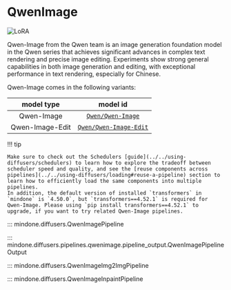 <!-- Copyright 2025 The HuggingFace Team. All rights reserved.
#
# Licensed under the Apache License, Version 2.0 (the "License");
# you may not use this file except in compliance with the License.
# You may obtain a copy of the License at
#
#     http://www.apache.org/licenses/LICENSE-2.0
#
# Unless required by applicable law or agreed to in writing, software
# distributed under the License is distributed on an "AS IS" BASIS,
# WITHOUT WARRANTIES OR CONDITIONS OF ANY KIND, either express or implied.
# See the License for the specific language governing permissions and
# limitations under the License. -->

# QwenImage

<div class="flex flex-wrap space-x-1">
  <img alt="LoRA" src="https://img.shields.io/badge/LoRA-d8b4fe?style=flat"/>
</div>

Qwen-Image from the Qwen team is an image generation foundation model in the Qwen series that achieves significant advances in complex text rendering and precise image editing. Experiments show strong general capabilities in both image generation and editing, with exceptional performance in text rendering, especially for Chinese.

Qwen-Image comes in the following variants:

| model type | model id |
|:----------:|:--------:|
| Qwen-Image | [`Qwen/Qwen-Image`](https://huggingface.co/Qwen/Qwen-Image) |
| Qwen-Image-Edit | [`Qwen/Qwen-Image-Edit`](https://huggingface.co/Qwen/Qwen-Image-Edit) |

!!! tip

    Make sure to check out the Schedulers [guide](../../using-diffusers/schedulers) to learn how to explore the tradeoff between scheduler speed and quality, and see the [reuse components across pipelines](../../using-diffusers/loading#reuse-a-pipeline) section to learn how to efficiently load the same components into multiple pipelines.
    In addition, the default version of installed `transformers` in `mindone` is `4.50.0`, but `transformers==4.52.1` is required for Qwen-Image. Please using `pip install transformers==4.52.1` to upgrade, if you want to try related Qwen-Image pipelines.


::: mindone.diffusers.QwenImagePipeline

::: mindone.diffusers.pipelines.qwenimage.pipeline_output.QwenImagePipelineOutput

::: mindone.diffusers.QwenImageImg2ImgPipeline

::: mindone.diffusers.QwenImageInpaintPipeline
